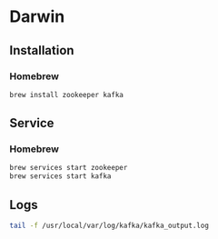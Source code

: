 # Darwin

## Installation

### Homebrew

```sh
brew install zookeeper kafka
```

## Service

### Homebrew

```sh
brew services start zookeeper
brew services start kafka
```

## Logs

```sh
tail -f /usr/local/var/log/kafka/kafka_output.log
```
